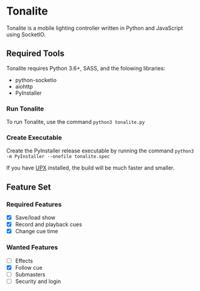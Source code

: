 # Tonalite

Tonalite is a mobile lighting controller written in Python and JavaScript using SocketIO.

## Required Tools

Tonalite requires Python 3.6+, SASS, and the folowing libraries:

- python-socketio
- aiohttp
- PyInstaller

### Run Tonalite

To run Tonalite, use the command `python3 tonalite.py`

### Create Executable

Create the PyInstaller release executable by running the command `python3 -m PyInstaller --onefile tonalite.spec`

If you have [UPX](https://upx.github.io/) installed, the build will be much faster and smaller.

## Feature Set

### Required Features

- [x] Save/load show
- [x] Record and playback cues
- [x] Change cue time

### Wanted Features

- [ ] Effects
- [x] Follow cue
- [ ] Submasters
- [ ] Security and login
